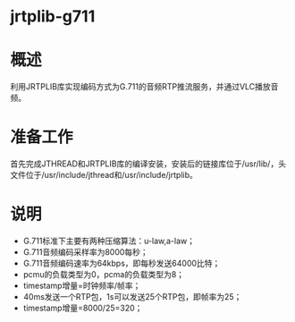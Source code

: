 # jrtplib-g711

# 概述   
利用JRTPLIB库实现编码方式为G.711的音频RTP推流服务，并通过VLC播放音频。
# 准备工作
首先完成JTHREAD和JRTPLIB库的编译安装，安装后的链接库位于/usr/lib/，头文件位于/usr/include/jthread和/usr/include/jrtplib。
# 说明
* G.711标准下主要有两种压缩算法：u-law,a-law；
* G.711音频编码采样率为8000每秒；
* G.711音频编码速率为64kbps，即每秒发送64000比特；
* pcmu的负载类型为0，pcma的负载类型为8；
* timestamp增量=时钟频率/帧率；
* 40ms发送一个RTP包，1s可以发送25个RTP包，即帧率为25；
* timestamp增量=8000/25=320；
